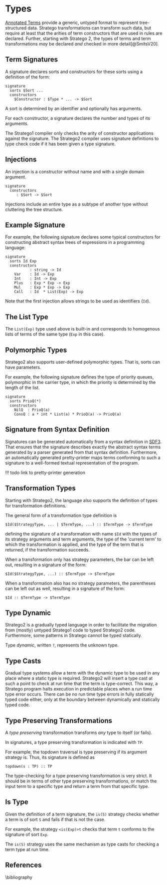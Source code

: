 # Types

[Annotated Terms](../terms/) provide a generic, untyped format to represent tree-structured data.
Stratego transformations can transform such data, but require at least that the arities of term constructors that are used in rules are declared.
Further, starting with Stratego 2, the types of terms and term transformations _may_ be declared _and_ checked in more detail[@SmitsV20].


## Term Signatures

A signature declares sorts and constructors for these sorts using a definition of the form:

```stratego
signature
  sorts $Sort ...
  constructors
    $Constructor : $Type * ... -> $Sort
```

A sort is determined by an identifier and optionally has arguments.

For each constructor, a signature declares the number and types of its arguments.

The Stratego1 compiler only checks the arity of constructor applications against the signature.
The Stratego2 compiler uses signature definitions to type check code if it has been given a type signature.


## Injections

An injection is a constructor without name and with a single domain argument.

```stratego
signature
  constructors
     : $Sort -> $Sort
```

Injections include an entire type as a subtype of another type without cluttering the tree structure.


## Example Signature

For example, the following signature declares some typical constructors for constructing abstract syntax trees of expressions in a programming language:

```stratego
signature
  sorts Id Exp
  constructors
           : string -> Id
    Var    : Id -> Exp
    Int    : Int -> Exp
    Plus   : Exp * Exp -> Exp
    Mul    : Exp * Exp -> Exp
    Call   : Id  * List(Exp) -> Exp
```

Note that the first injection allows strings to be used as identifiers (`Id`).


## The List Type

The `List(Exp)` type used above is built-in and corresponds to homogenous lists of terms of the same type (`Exp` in this case).


## Polymorphic Types

Stratego2 also supports user-defined polymorphic types.
That is, sorts can have parameters.

For example, the following signature defines the type of priority queues, polymorphic in the carrier type, in which the priority is determined by the length of the list.

```stratego
signature
  sorts PrioQ(*)
  constructors
    NilQ  : PrioQ(a)
    ConsQ : a * int * List(a) * PrioQ(a) -> PrioQ(a)
```

## Signature from Syntax Definition

Signatures can be generated automatically from a syntax definition in [SDF3](../../syntax/).
That ensures that the signature describes exactly the abstract syntax terms generated by a parser generated from that syntax definition.
Furthermore, an automatically generated pretty-printer maps terms conforming to such a signature to a well-formed textual representation of the program.

!!! todo
    link to pretty-printer generation


## Transformation Types

Starting with Stratego2, the language also supports the definition of types for transformation definitions.

The general form of a transformation type definition is

```stratego
$Id($StrategyType, ... | $TermType, ...) :: $TermType -> $TermType
```

defining the signature of a transformation with name `$Id` with the types of its strategy arguments and term arguments, the type of the 'current term' to which the transformation is applied, and the type of the term that is returned, if the transformation succeeds.

When a transformation only has strategy parameters, the bar can be left out, resulting in a signature of the form:

```stratego
$Id($StrategyType, ...) :: $TermType -> $TermType
```

When a transformation also has no strategy parameters, the parentheses can be left out as well, resulting in a signature of the form:

```stratego
$Id :: $TermType -> $TermType
```


## Type Dynamic

Stratego2 is a gradually typed language in order to facilitate the migration from (mostly) untyped Stratego1 code to typed Stratego2 code.
Furthermore, some patterns in Stratego cannot be typed statically.

Type _dynamic_, written `?`, represents the unknown type.


## Type Casts

Gradual type systems allow a term with the dynamic type to be used in any place where a static type is required. Stratego2 will insert a type cast at such a point to check at run time that the term is type-correct. This way, a Stratego program halts execution in predictable places when a run time type error occurs. There can be no run time type errors in fully statically typed code either, only at the boundary between dynamically and statically typed code. 


## Type Preserving Transformations

A _type preserving_ transformation transforms _any_ type to itself (or fails).

In signatures, a type preserving transformation is indicated with `TP`.

For example, the topdown traversal is type preserving if its argument strategy is. Thus, its signature is defined as

```stratego
topdown(s : TP) :: TP
```

The type-checking for a type preserving transformation is very strict. It should be in terms of other type preserving transformations, or match the input term to a specific type and return a term from that specific type. 


## Is Type

Given the definition of a term signature, the `is(S)` strategy checks whether a term is of sort `S` and fails if that is not the case.

For example, the strategy `<is(Exp)>t` checks that term `t` conforms to the signature of sort `Exp`.

The `is(S)` strategy uses the same mechanism as type casts for checking a term type at run time.


## References

\bibliography
